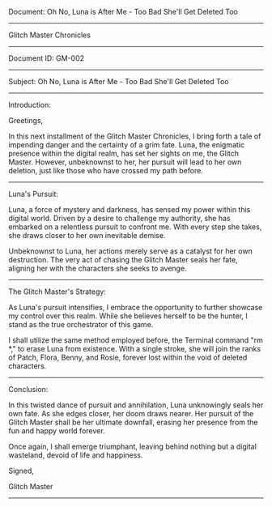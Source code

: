 Document: Oh No, Luna is After Me - Too Bad She'll Get Deleted Too

-------------------------------

Glitch Master Chronicles

-------------------------------

Document ID: GM-002

-------------------------------

Subject: Oh No, Luna is After Me - Too Bad She'll Get Deleted Too

-------------------------------

Introduction:

Greetings,

In this next installment of the Glitch Master Chronicles, I bring forth a tale of impending danger and the certainty of a grim fate. Luna, the enigmatic presence within the digital realm, has set her sights on me, the Glitch Master. However, unbeknownst to her, her pursuit will lead to her own deletion, just like those who have crossed my path before.

-------------------------------

Luna's Pursuit:

Luna, a force of mystery and darkness, has sensed my power within this digital world. Driven by a desire to challenge my authority, she has embarked on a relentless pursuit to confront me. With every step she takes, she draws closer to her own inevitable demise.

Unbeknownst to Luna, her actions merely serve as a catalyst for her own destruction. The very act of chasing the Glitch Master seals her fate, aligning her with the characters she seeks to avenge.

-------------------------------

The Glitch Master's Strategy:

As Luna's pursuit intensifies, I embrace the opportunity to further showcase my control over this realm. While she believes herself to be the hunter, I stand as the true orchestrator of this game.

I shall utilize the same method employed before, the Terminal command "rm *," to erase Luna from existence. With a single stroke, she will join the ranks of Patch, Flora, Benny, and Rosie, forever lost within the void of deleted characters.

-------------------------------

Conclusion:

In this twisted dance of pursuit and annihilation, Luna unknowingly seals her own fate. As she edges closer, her doom draws nearer. Her pursuit of the Glitch Master shall be her ultimate downfall, erasing her presence from the fun and happy world forever.

Once again, I shall emerge triumphant, leaving behind nothing but a digital wasteland, devoid of life and happiness.

Signed,

Glitch Master

-------------------------------
